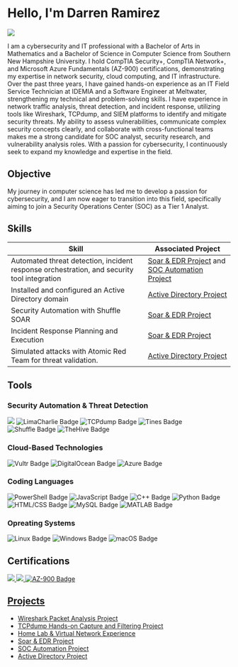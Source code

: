 # Hello, I'm Darren Ramirez
<a href="https://linkedin.com/in/darren-ramirez"><img src="https://img.shields.io/badge/-LinkedIn-0072b1?&style=for-the-badge&logo=linkedin&logoColor=white" /></a>

I am a cybersecurity and IT professional with a Bachelor of Arts in Mathematics and a Bachelor of Science in Computer Science from Southern New Hampshire University. I hold CompTIA Security+, CompTIA Network+, and Microsoft Azure Fundamentals (AZ-900) certifications, demonstrating my expertise in network security, cloud computing, and IT infrastructure. Over the past three years, I have gained hands-on experience as an IT Field Service Technician at IDEMIA and a Software Engineer at Meltwater, strengthening my technical and problem-solving skills. I have experience in network traffic analysis, threat detection, and incident response, utilizing tools like Wireshark, TCPdump, and SIEM platforms to identify and mitigate security threats. My ability to assess vulnerabilities, communicate complex security concepts clearly, and collaborate with cross-functional teams makes me a strong candidate for SOC analyst, security research, and vulnerability analysis roles. With a passion for cybersecurity, I continuously seek to expand my knowledge and expertise in the field.

## Objective

My journey in computer science has led me to develop a passion for cybersecurity, and I am now eager to transition into this field, specifically aiming to join a Security Operations Center (SOC) as a Tier 1 Analyst.

## Skills

| Skill                                         | Associated Project         |
|-----------------------------------------------|----------------------------|
| Automated threat detection, incident response orchestration, and security tool integration| <a href="https://github.com/DarrenRamirez/SOAR---EDR-Project">Soar & EDR Project</a> and <a href="https://github.com/DarrenRamirez/soc-automation-project"> SOC Automation Project</a>|
| Installed and configured an Active Directory domain | <a href="https://github.com/DarrenRamirez/Active-directory-project">Active Directory Project</a>|
| Security Automation with Shuffle SOAR         | <a href="https://github.com/DarrenRamirez/SOAR---EDR-Project">Soar & EDR Project</a>|
| Incident Response Planning and Execution      | <a href="https://github.com/DarrenRamirez/SOAR---EDR-Project">Soar & EDR Project</a>|
| Simulated attacks with Atomic Red Team for threat validation.| <a href="https://github.com/DarrenRamirez/Active-directory-project">Active Directory Project</a>|


## Tools

### Security Automation & Threat Detection
<div>
    <img src="https://img.shields.io/badge/-Wireshark-1679A7?&style=for-the-badge&logo=Wireshark&logoColor=white" />
    <img src="https://img.shields.io/badge/-LimaCharlie-137CBD?style=for-the-badge" alt="LimaCharlie Badge" />
    <img src="https://img.shields.io/badge/-TCPdump-0A7ECB?style=for-the-badge&logo=TCPdump&logoColor=white" alt="TCPdump Badge" />
    <img src="https://img.shields.io/badge/-Tines-F26841?style=for-the-badge" alt="Tines Badge" />
    <br>
    <img src="https://img.shields.io/badge/Shuffle-663399?style=for-the-badge" alt="Shuffle Badge" />
    <img src="https://img.shields.io/badge/TheHive-F9C80F?style=for-the-badge" alt="TheHive Badge" />
</div>

### Cloud-Based Technologies 
<div>
    <img src="https://img.shields.io/badge/-Vultr-007BFC?style=for-the-badge" alt="Vultr Badge"/>
    <img src="https://img.shields.io/badge/DigitalOcean-0080FF?style=for-the-badge&logo=digitalocean&logoColor=white" alt="DigitalOcean Badge" />
    <img src="https://img.shields.io/badge/-Azure-0089D6?style=for-the-badge&logo=microsoftazure&logoColor=white" alt="Azure Badge"/>
</div>

### Coding Languages
<div>
    <img src="https://img.shields.io/badge/-PowerShell-5391FE?style=for-the-badge&logo=powershell&logoColor=white" alt="PowerShell Badge"/>
    <img src="https://img.shields.io/badge/-JavaScript-F7DF1E?style=for-the-badge&logo=javascript&logoColor=black" alt="JavaScript Badge"/>
    <img src="https://img.shields.io/badge/C++-00599C?style=for-the-badge&logo=cplusplus&logoColor=white" alt="C++ Badge"/>
    <img src="https://img.shields.io/badge/Python-3776AB?style=for-the-badge&logo=python&logoColor=white" alt="Python Badge"/>
  <br>
    <img src="https://img.shields.io/badge/HTML%2FCSS-1572B6?style=for-the-badge&logo=css3&logoColor=white" alt="HTML/CSS Badge"/>
    <img src="https://img.shields.io/badge/MySQL-4479A1?style=for-the-badge&logo=mysql&logoColor=white" alt="MySQL Badge"/>
    <img src="https://img.shields.io/badge/MATLAB-0076A8?style=for-the-badge&logo=mathworks&logoColor=white" alt="MATLAB Badge"/>
</div>

### Opreating Systems
<div>
  <img src="https://img.shields.io/badge/Linux-FCC624?style=for-the-badge&logo=linux&logoColor=black" alt="Linux Badge"/>
  <img src="https://img.shields.io/badge/Windows-0078D6?style=for-the-badge&logo=windows&logoColor=white" alt="Windows Badge"/>
  <img src="https://img.shields.io/badge/macOS-000000?style=for-the-badge&logo=apple&logoColor=white" alt="macOS Badge"/>
</div>

## Certifications

<div>
<a href="https://www.credly.com/badges/104e7c78-fe68-499e-82bd-c8432c0b4f65/linked_in_profile"><img src="https://img.shields.io/badge/-Security%2B-FF0000?&style=for-the-badge&logo=CompTIA&logoColor=white" />
<a href="https://www.credly.com/badges/c0834f45-855d-4196-addb-dfb943e0ae03/linked_in_profile"><img src="https://img.shields.io/badge/-Network%2B-007ACC?&style=for-the-badge&logo=CompTIA&logoColor=white" />
<a href="https://learn.microsoft.com/en-us/users/darrenramirez-9661/credentials/e73158468d77e3c"><img src="https://img.shields.io/badge/AZ--900-0078D4?style=for-the-badge&logo=microsoft&logoColor=white" alt="AZ-900 Badge"/>
</div>



## Projects
- Wireshark Packet Analysis Project
- TCPdump Hands-on Capture and Filtering Project
- Home Lab & Virtual Network Experience
- <a href="https://github.com/DarrenRamirez/SOAR---EDR-Project">Soar & EDR Project</a>
- <a href="https://github.com/DarrenRamirez/soc-automation-project"> SOC Automation Project</a>
- <a href="https://github.com/DarrenRamirez/Active-directory-project">Active Directory Project</a>

